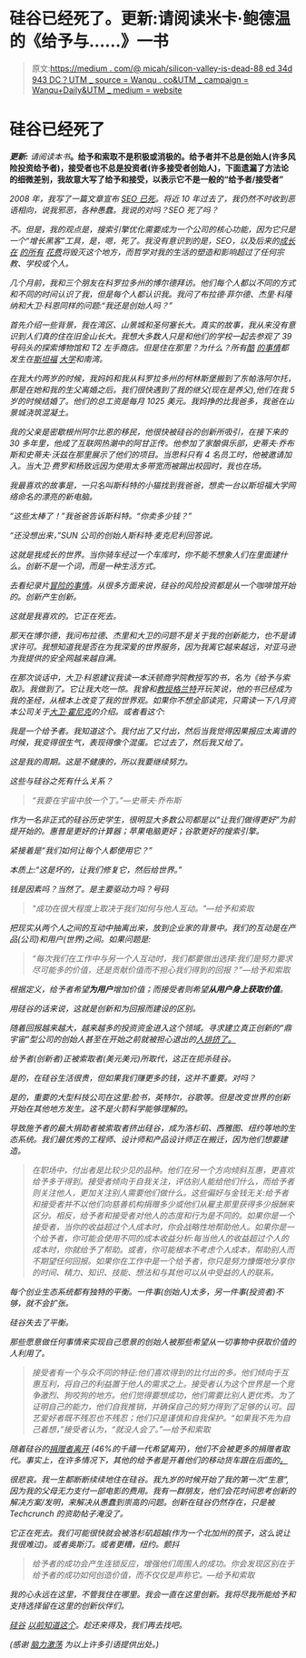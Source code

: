 # 硅谷已经死了。更新:请阅读米卡·鲍德温的《给予与……》一书

> 原文:[https://medium . com/@ micah/silicon-valley-is-dead-88 ed 34d 943 DC？UTM _ source = Wanqu . co&UTM _ campaign = Wanqu+Daily&UTM _ medium = website](https://medium.com/@micah/silicon-valley-is-dead-88ed34d943dc?utm_source=wanqu.co&utm_campaign=Wanqu+Daily&utm_medium=website)

# 硅谷已经死了

***更新:*** *请阅读本书*[](https://www.amazon.com/Give-Take-Helping-Others-Success-ebook/dp/B00AFPTSI0/ref=sr_1_1?ie=UTF8&qid=1499027949&sr=8-1&keywords=give+and+take)**。给予和索取不是积极或消极的。给予者并不总是创始人(许多风险投资给予者)，接受者也不总是投资者(许多接受者创始人)，下面遗漏了方法论的细微差别，我故意大写了给予和接受，以表示它不是一般的“给予者/接受者”**

*2008 年，我写了一篇文章宣布 [SEO 已死](http://archive.learntoduck.net/search-marketing/seo-is-dead/)。将近 10 年过去了，我仍然不时收到恶语相向，说我邪恶，各种愚蠢。我说的对吗？SEO 死了吗？*

*不。但是，我的观点是，搜索引擎优化需要成为一个公司的核心功能，因为它只是一个“增长黑客”工具，是，嗯，死了。我没有意识到的是，SEO，以及后来的[成长](http://www.latimes.com/business/technology/la-fi-tn-lootcrate-struggles-20170630-htmlstory.html) [在](http://www.businessinsider.com/the-inside-story-of-zenefits-2016-3) [的所有](http://www.vanityfair.com/news/2017/06/uber-fires-20-employees-harassment-investigation) [花费](https://www.forbes.com/sites/petercohan/2017/06/30/why-theranos-could-bleed-out-by-the-end-of-2017/#10678a3f5304)将毁灭这个地方，而哲学对我的生活的塑造和影响超过了任何宗教、学校或个人。*

*几个月前，我和三个朋友在科罗拉多州的博尔德拜访。他们每个人都以不同的方式和不同的时间认识了我，但是每个人都认识我。我问了布拉德·菲尔德、杰里·科隆纳和大卫·科恩同样的问题:“我还是创始人吗？”*

*首先介绍一些背景，我在湾区、山景城和圣何塞长大。真实的故事，我从来没有意识到人们真的住在旧金山长大。我想大多数人只是和他们的学校一起去参观了 39 号码头的探索博物馆和 T2 左手商店。但是住在那里？为什么？所有[酷](https://en.wikipedia.org/wiki/Cisco_Systems#1984.E2.80.931995:_Origins_and_initial_growth) [的事情](https://www.intel.com/content/www/us/en/history/historic-timeline.html)都发生在[斯坦福](https://en.wikipedia.org/wiki/History_of_Yahoo!) [大学](https://en.wikipedia.org/wiki/History_of_Google#Early_history)和南湾。*

*在我大约两岁的时候，我妈妈和我从科罗拉多州的柯林斯堡搬到了东帕洛阿尔托，那是在她和我的生父离婚之后。我们很快遇到了我的继父(现在是养父),他们在我 5 岁的时候结婚了。他们的总工资是每月 1025 美元。我妈挣的比我爸多，我爸在山景城浇筑混凝土。*

*我的父亲是密歇根州阿尔比恩的移民，他很快被硅谷的创新所吸引，在接下来的 30 多年里，他成了互联网热潮中的阿甘正传。他参加了家酿俱乐部，史蒂夫·乔布斯和史蒂夫·沃兹在那里展示了他们的项目。当思科只有 4 名员工时，他被邀请加入。当大卫·费罗和杨致远因为使用太多带宽而被踢出校园时，我也在场。*

*我最喜欢的故事是，一只名叫斯科特的小猫找到我爸爸，想卖一台以斯坦福大学网络命名的漂亮的新电脑。*

*“这些太棒了！”我爸爸告诉斯科特。“你卖多少钱？”*

*“还没想出来，”SUN 公司的创始人斯科特·麦克尼利回答说。*

*这就是我成长的世界。当你骑车经过一个车库时，你不能不想象人们在里面建什么。创新不是一个词，而是一种生活方式。*

*去看纪录片[冒险的事情](https://www.netflix.com/title/70177632)。从很多方面来说，硅谷的风险投资都是从一个咖啡馆开始的。创新产生创新。*

*这就是我喜欢的。它正在死去。*

*那天在博尔德，我问布拉德、杰里和大卫的问题不是关于我的创新能力，也不是请求许可。我想知道我是否在为我深爱的世界服务，因为我离它越来越远，对亚马逊为我提供的安全网越来越自满。*

*在那次谈话中，大卫·科恩建议我读一本沃顿商学院教授写的书，名为《给予与索取》。我做到了。它让我大吃一惊。我曾和[教授格兰特](https://twitter.com/adammgrant)开玩笑说，他的书已经成为我的圣经，从根本上改变了我的世界观。如果你不想全部读完，只需读一下八月资本公司关于[大卫·霍尼克](http://www.augustcap.com/team/david-hornik/)的介绍。或者看这个:*



*我是一个给予者。我知道这个。我付出了又付出，然后当我觉得因果报应太离谱的时候，我变得很生气，表现得像个混蛋。它过去了，然后我又给了。*

*这是我的周期。这是不健康的，所以我要继续努力。*

*这些与硅谷之死有什么关系？*

> *“我要在宇宙中放一个丁。”—史蒂夫·乔布斯*

*作为一名非正式的硅谷历史学生，很明显大多数公司都是以“让我们做得更好”为前提开始的。惠普是更好的计算器；苹果电脑更好；谷歌更好的搜索引擎。*

*紧接着是“我们如何让每个人都使用它？”*

*本质上:“这是坏的，让我们修复它，然后给世界。”*

*钱是因素吗？当然了。是主要驱动力吗？号码*

> *"成功在很大程度上取决于我们如何与他人互动。"—给予和索取*

*把现实从两个人之间的互动中抽离出来，放到企业家的背景中。我们的互动是在产品(公司)和用户(世界)之间。如果问题是:*

> *“每次我们在工作中与另一个人互动时，我们都要做出选择:我们是努力要求尽可能多的价值，还是贡献价值而不担心我们得到的回报？”—给予和索取*

*根据定义，给予者希望**为用户**增加价值；而接受者则希望**从用户身上获取价值**。*

*用硅谷的话来说，这就是创新和为回报而建设的区别。*

*随着回报越来越大，越来越多的投资资金进入这个领域。寻求建立真正创新的“鼎宇宙”型公司的创始人甚至在开始之前就被担心退出的[人排挤了。](https://medium.com/startup-grind/optimum-financial-strategy-for-founders-raise-seed-funding-grow-fast-and-exit-922559317f94)*

*给予者(创新者)正被索取者(美元美元)所取代，这正在扼杀硅谷。*

*是的，在硅谷生活很贵，但如果我们赚更多的钱，这并不重要。对吗？*

*是的，重要的大型科技公司在这里:脸书，英特尔，谷歌等。但是改变世界的创新开始在其他地方发生。这不是火箭科学能够理解的。*

*导致施予者的最大捐助者被索取者挤出硅谷，成为洛杉矶、西雅图、纽约等地的生态系统。我们最优秀的工程师、设计师和产品设计师正在搬迁，因为他们想要建造。*

> *在职场中，*付出者*是比较少见的品种。他们在另一个方向倾斜互惠，更喜欢给予多于得到。接受者倾向于自我关注，评估别人能给他们什么，而给予者则关注他人，更加关注别人需要他们做什么。这些偏好与金钱无关:给予者和接受者并不以他们向慈善机构捐赠多少或他们从雇主那里获得多少报酬来区分。相反，给予者和接受者对他人的态度和行为是不同的。如果你是一个接受者，当你的收益超过个人成本时，你会战略性地帮助他人。如果你是一个给予者，你可能会使用不同的成本收益分析:每当他人的收益超过个人的成本时，你就给予了帮助。或者，你可能根本不考虑个人成本，帮助别人而不期望任何回报。如果你在工作中是一个给予者，你只是努力慷慨地分享你的时间、精力、知识、技能、想法和与其他可以从中受益的人的联系。*

*每个创业生态系统都有独特的平衡。一件事(创始人)太多，另一件事(投资者)不够，就不会扩张。*

*硅谷失去了平衡。*

*那些愿意做任何事情来实现自己愿景的创始人被那些希望从一切事物中获取价值的人利用了。*

> *接受者有一个与众不同的特征:他们喜欢得到的比付出的多。他们倾向于互惠互利，将自己的利益置于他人的需求之上。接受者认为这个世界是一个竞争激烈、狗咬狗的地方。他们觉得要想成功，他们需要比别人更优秀。为了证明自己的能力，他们自我推销，并确保自己的努力得到了足够的认可。园艺爱好者既不残忍也不残忍；他们只是谨慎和自我保护。“如果我不先为自己着想，”接受者认为，“就没人会了。”—给予和索取*

*随着硅谷的[捐赠者离开](https://sf.curbed.com/2017/3/31/15140036/bay-area-leaving-poll-san-francisco) (46%的千禧一代希望离开)，他们不会被更多的捐赠者取代。事实上，在许多情况下，其他的给予者是开着他们的移动货车跟在后面的[。](http://www.sfgate.com/bayarea/article/Bay-Area-population-growth-slows-some-counties-11021334.php)*

*很悲哀。我一生都断断续续地住在硅谷。我九岁的时候开始了我的第一次“生意”,因为我的父母无力支付一部电影的费用。我有一群朋友，他们会花时间思考创新的解决方案/发明，来解决从愚蠢到崇高的问题。创新在硅谷仍然存在，只是被 Techcrunch 的资助帖子淹没了。*

*它正在死去。我们可能很快就会被洛杉矶超越(作为一个北加州的孩子，这么说让我很难过)。或者奥斯汀。或者更糟，纽约。*颤抖**

> *给予者的成功会产生连锁反应，增强他们周围人的成功。你会发现区别在于给予者的成功如何创造价值，而不仅仅是声称它。—给予和索取*

*我的心永远在这里，不管我住在哪里。我会一直在这里创新。我将尽我所能给予和支持选择留在这里的创新伙伴们。*

*[硅谷](http://www.siliconvalleyhistorical.org/silicon-valley-achievements/) [以前知道这个](https://patrickcollison.com/svhistory)。趁还来得及，我们再去找吧。*

**(感谢* [*脑力激荡*](https://www.brainpickings.org) *为以上许多引语提供出处。)**

